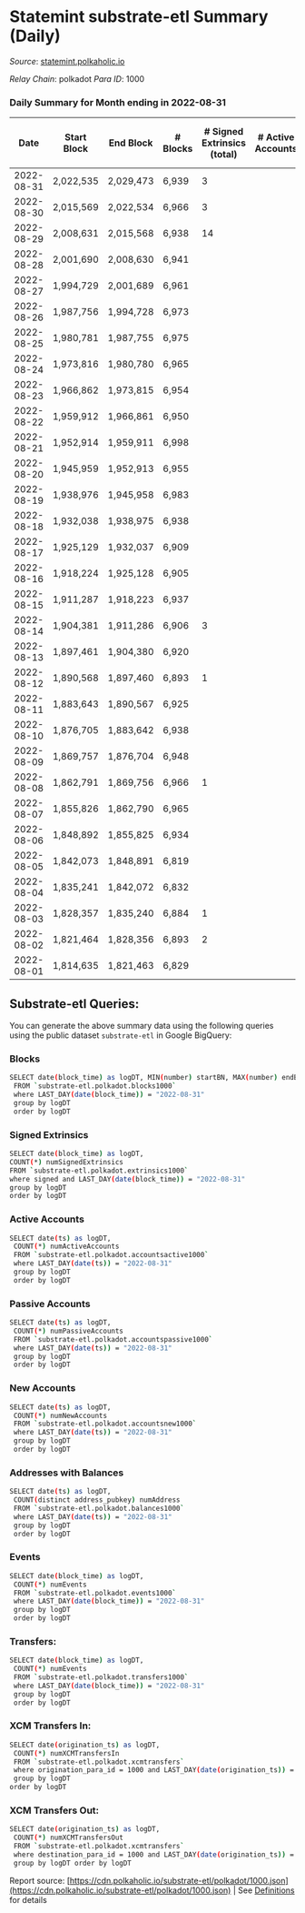 # Statemint substrate-etl Summary (Daily)

_Source_: [statemint.polkaholic.io](https://statemint.polkaholic.io)

*Relay Chain*: polkadot
*Para ID*: 1000



### Daily Summary for Month ending in 2022-08-31


| Date | Start Block | End Block | # Blocks | # Signed Extrinsics (total) | # Active Accounts | # Passive | # New | # Addresses with Balances | # Events | # Transfers | # XCM Transfers In | # XCM Transfers Out | Issues | 
| ---- | ----------- | --------- | -------- | --------------------------- | ----------------- | --------- | ----- | ------------------------- | -------- | ----------- | ------------------ | ------------------- | ------ |
| 2022-08-31 | 2,022,535 | 2,029,473 | 6,939 | 3 |  |  |  | 56 | 13,892 |   |   |   |  |
| 2022-08-30 | 2,015,569 | 2,022,534 | 6,966 | 3 |  |  |  | 56 | 13,957 | 1  | 1 ($14.69) |   |  |
| 2022-08-29 | 2,008,631 | 2,015,568 | 6,938 | 14 |  |  |  | 56 | 13,917 | 1 ($7.92) |   |   |  |
| 2022-08-28 | 2,001,690 | 2,008,630 | 6,941 |  |  |  |  | 55 | 13,885 |   |   |   |  |
| 2022-08-27 | 1,994,729 | 2,001,689 | 6,961 |  |  |  |  | 55 | 13,926 |   |   |   |  |
| 2022-08-26 | 1,987,756 | 1,994,728 | 6,973 |  |  |  |  | 55 | 13,950 |   |   |   |  |
| 2022-08-25 | 1,980,781 | 1,987,755 | 6,975 |  |  |  |  | 55 | 13,954 |   |   |   |  |
| 2022-08-24 | 1,973,816 | 1,980,780 | 6,965 |  |  |  |  | 55 | 13,934 |   |   |   |  |
| 2022-08-23 | 1,966,862 | 1,973,815 | 6,954 |  |  |  |  | 53 | 13,934 |   | 4 ($44.41) |   |  |
| 2022-08-22 | 1,959,912 | 1,966,861 | 6,950 |  |  |  |  | 52 | 13,904 |   |   |   |  |
| 2022-08-21 | 1,952,914 | 1,959,911 | 6,998 |  |  |  |  | 52 | 14,000 |   |   |   |  |
| 2022-08-20 | 1,945,959 | 1,952,913 | 6,955 |  |  |  |  | 52 | 13,913 |   |   |   |  |
| 2022-08-19 | 1,938,976 | 1,945,958 | 6,983 |  |  |  |  | 52 | 13,970 |   |   |   |  |
| 2022-08-18 | 1,932,038 | 1,938,975 | 6,938 |  |  |  |  | 52 | 13,880 |   |   |   |  |
| 2022-08-17 | 1,925,129 | 1,932,037 | 6,909 |  |  |  |  | 52 | 13,834 |   | 2 ($41.28) |   |  |
| 2022-08-16 | 1,918,224 | 1,925,128 | 6,905 |  |  |  |  | 50 | 13,820 |   | 1 ($10.60) |   |  |
| 2022-08-15 | 1,911,287 | 1,918,223 | 6,937 |  |  |  |  | 49 | 13,878 |   |   |   |  |
| 2022-08-14 | 1,904,381 | 1,911,286 | 6,906 | 3 |  |  |  | 49 | 13,845 |   | 3 ($40.30) |   |  |
| 2022-08-13 | 1,897,461 | 1,904,380 | 6,920 |  |  |  |  | 47 | 13,843 |   |   |   |  |
| 2022-08-12 | 1,890,568 | 1,897,460 | 6,893 | 1 |  |  |  | 47 | 13,799 |   | 1 ($17.60) |   |  |
| 2022-08-11 | 1,883,643 | 1,890,567 | 6,925 |  |  |  |  | 46 | 13,854 |   |   |   |  |
| 2022-08-10 | 1,876,705 | 1,883,642 | 6,938 |  |  |  |  | 46 | 13,886 |   | 1 ($1.33) |   |  |
| 2022-08-09 | 1,869,757 | 1,876,704 | 6,948 |  |  |  |  | 45 | 13,900 |   |   |   |  |
| 2022-08-08 | 1,862,791 | 1,869,756 | 6,966 | 1 |  |  |  | 45 | 13,940 |   |   |   |  |
| 2022-08-07 | 1,855,826 | 1,862,790 | 6,965 |  |  |  |  | 45 | 13,933 |   |   |   |  |
| 2022-08-06 | 1,848,892 | 1,855,825 | 6,934 |  |  |  |  | 45 | 13,872 |   |   |   |  |
| 2022-08-05 | 1,842,073 | 1,848,891 | 6,819 |  |  |  |  | 45 | 13,642 |   |   |   |  |
| 2022-08-04 | 1,835,241 | 1,842,072 | 6,832 |  |  |  |  | 45 | 13,668 |   |   |   |  |
| 2022-08-03 | 1,828,357 | 1,835,240 | 6,884 | 1 |  |  |  | 45 | 13,775 |   |   |   |  |
| 2022-08-02 | 1,821,464 | 1,828,356 | 6,893 | 2 |  |  |  | 45 | 13,811 | 1 ($14.97) | 2 ($54.82) |   |  |
| 2022-08-01 | 1,814,635 | 1,821,463 | 6,829 |  |  |  |  | 43 | 13,661 |   |   |   |  |

## Substrate-etl Queries:
You can generate the above summary data using the following queries using the public dataset `substrate-etl` in Google BigQuery:

### Blocks
```bash
SELECT date(block_time) as logDT, MIN(number) startBN, MAX(number) endBN, COUNT(*) numBlocks 
 FROM `substrate-etl.polkadot.blocks1000`  
 where LAST_DAY(date(block_time)) = "2022-08-31" 
 group by logDT 
 order by logDT
```

### Signed Extrinsics
```bash
SELECT date(block_time) as logDT, 
COUNT(*) numSignedExtrinsics 
FROM `substrate-etl.polkadot.extrinsics1000`  
where signed and LAST_DAY(date(block_time)) = "2022-08-31" 
group by logDT 
order by logDT
```

### Active Accounts
```bash
SELECT date(ts) as logDT, 
 COUNT(*) numActiveAccounts 
 FROM `substrate-etl.polkadot.accountsactive1000` 
 where LAST_DAY(date(ts)) = "2022-08-31" 
 group by logDT 
 order by logDT
```

### Passive Accounts
```bash
SELECT date(ts) as logDT, 
 COUNT(*) numPassiveAccounts 
 FROM `substrate-etl.polkadot.accountspassive1000` 
 where LAST_DAY(date(ts)) = "2022-08-31" 
 group by logDT 
 order by logDT
```

### New Accounts
```bash
SELECT date(ts) as logDT, 
 COUNT(*) numNewAccounts 
 FROM `substrate-etl.polkadot.accountsnew1000` 
 where LAST_DAY(date(ts)) = "2022-08-31" 
 group by logDT
 order by logDT
```

### Addresses with Balances
```bash
SELECT date(ts) as logDT,
 COUNT(distinct address_pubkey) numAddress 
 FROM `substrate-etl.polkadot.balances1000` 
 where LAST_DAY(date(ts)) = "2022-08-31" 
 group by logDT 
 order by logDT
```

### Events
```bash
SELECT date(block_time) as logDT, 
 COUNT(*) numEvents 
 FROM `substrate-etl.polkadot.events1000` 
 where LAST_DAY(date(block_time)) = "2022-08-31" 
 group by logDT 
 order by logDT
```

### Transfers:
```bash
SELECT date(block_time) as logDT, 
 COUNT(*) numEvents 
 FROM `substrate-etl.polkadot.transfers1000` 
 where LAST_DAY(date(block_time)) = "2022-08-31" 
 group by logDT 
 order by logDT
```

### XCM Transfers In:
```bash
SELECT date(origination_ts) as logDT, 
 COUNT(*) numXCMTransfersIn 
 FROM `substrate-etl.polkadot.xcmtransfers` 
 where origination_para_id = 1000 and LAST_DAY(date(origination_ts)) = "2022-08-31" 
 group by logDT 
order by logDT
```

### XCM Transfers Out:
```bash
SELECT date(origination_ts) as logDT, 
 COUNT(*) numXCMTransfersOut 
 FROM `substrate-etl.polkadot.xcmtransfers` 
 where destination_para_id = 1000 and LAST_DAY(date(origination_ts)) = "2022-08-31" 
 group by logDT order by logDT
```


Report source: [https://cdn.polkaholic.io/substrate-etl/polkadot/1000.json](https://cdn.polkaholic.io/substrate-etl/polkadot/1000.json) | See [Definitions](/DEFINITIONS.md) for details

